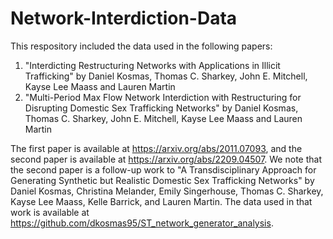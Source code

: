 # Network-Interdiction-Data

This respository included the data used in the following papers:
1) "Interdicting Restructuring Networks with Applications in Illicit Trafficking" by Daniel Kosmas, Thomas C. Sharkey, John E. Mitchell, Kayse Lee Maass and Lauren Martin
2) "Multi-Period Max Flow Network Interdiction with Restructuring for Disrupting Domestic Sex Trafficking Networks" by Daniel Kosmas, Thomas C. Sharkey, John E. Mitchell, Kayse Lee Maass and Lauren Martin

The first paper is available at https://arxiv.org/abs/2011.07093, and the second paper is available at https://arxiv.org/abs/2209.04507. We note that the second paper is a follow-up work to "A Transdisciplinary Approach for Generating Synthetic but Realistic Domestic Sex Trafficking Networks" by Daniel Kosmas, Christina Melander, Emily Singerhouse, Thomas C. Sharkey, Kayse Lee Maass, Kelle Barrick, and Lauren Martin. The data used in that work is available at https://github.com/dkosmas95/ST_network_generator_analysis.
